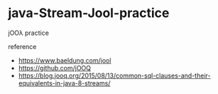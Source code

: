 # java-Stream-Jool-practice
 jOOλ practice

reference
- https://www.baeldung.com/jool
- https://github.com/jOOQ
- https://blog.jooq.org/2015/08/13/common-sql-clauses-and-their-equivalents-in-java-8-streams/
